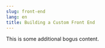 ```yaml
---
slug: front-end
lang: en
title: Building a Custom Front End
---
```


This is some additional bogus content.
